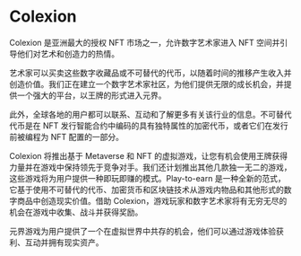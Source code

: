 # Colexion

Colexion 是亚洲最大的授权 NFT 市场之一，允许数字艺术家进入 NFT 空间并引导他们对艺术和创造力的热情。

艺术家可以买卖这些数字收藏品或不可替代的代币，以随着时间的推移产生收入并创造价值。我们正在建立一个数字艺术家社区，为他们提供无限的成长机会，并提供一个强大的平台，以王牌的形式进入元界。

此外，全球各地的用户都可以联系、互动和了解更多有关该行业的信息。不可替代代币是在 NFT 发行智能合约中编码的具有独特属性的加密代币，或者它们在发行前被编程为 NFT 配置的一部分。

Colexion 将推出基于 Metaverse 和 NFT 的虚拟游戏，让您有机会使用王牌获得力量并在游戏中保持领先于竞争对手。我们还计划推出其他几款独一无二的游戏，这些游戏将为用户提供一种即玩即赚的模式。Play-to-earn 是一种全新的范式，它基于使用不可替代的代币、加密货币和区块链技术从游戏内物品和其他形式的数字商品中创造现实价值。借助 Colexion，游戏玩家和数字艺术家将有无穷无尽的机会在游戏中收集、战斗并获得奖励。

元界游戏为用户提供了一个在虚拟世界中共存的机会，他们可以通过游戏体验获利、互动并拥有现实资产。
